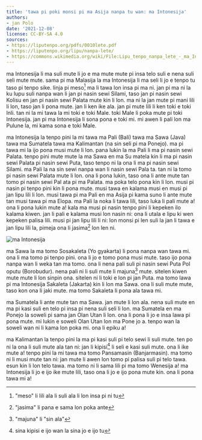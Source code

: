```yaml
---
title: 'tawa pi poki monsi pi ma Asija nanpa tu wan: ma Intonesija'
authors:
- jan Polo
date: '2021-12-08'
license: CC-BY-SA 4.0
sources:
- https://liputenpo.org/pdfs/0010lete.pdf
- https://liputenpo.org/lipu/nanpa-lete/
- https://commons.wikimedia.org/wiki/File:Lipu_tenpo_nanpa_lete_-_ma_Intonesija.png
---
```


ma Intonesija li ma suli mute li jo e ma mute mute pi insa telo suli e nena suli seli mute mute. sama pi ma Malasija la ma Intonesija li ma seli li jo e tenpo tu taso pi tenpo sike. linja pi meso[^1] ma li tawa lon insa pi ma ni. jan pi ma ni la ku lupu suli nanpa wan li jan pi nasin sewi Silami, taso jan pi nasin sewi Kolisu en jan pi nasin sewi Palata mute kin li lon. ma ni la jan mute pi mani lili li lon, taso jan li pona mute. jan li ken ike ala. jan pi mute lili li ken toki e toki Inli. tan ni la mi tawa la mi toki e toki Male. toki Male li poka mute pi toki Intonesija. jan pi ma Intonesija li sona pona e toki mi. mi awen li pali lon ma Pulune la, mi kama sona e toki Male.

[^1]: "meso" li lili ala li suli ala li lon insa pi ni tu

ma Intonesija la tenpo pini la mi tawa ma Pali (Bali) tawa ma Sawa (Java) tawa ma Sumatela tawa ma Kalimantan (na sin seli pi ma Ponejo). ma pi tawa mi la ijo pona musi mute li lon. pana lukin la ma Pali li ma pi nasin sewi Palata. tenpo pini mute mute la ma Sawa en ma Su matela kin li ma pi nasin sewi Palata pi nasin sewi Puta, taso tenpo ni la ona li ma pi nasin sewi Silami. ma Pali la na sin sewi nanpa wan li nasin sewi Pala ta. tan ni la tomo pi nasin sewi Palata mute li lon. ona li pona lukin, taso ona li ante mute tan tomo pi nasin sewi Pal ata pi ma Palata. ma poka telo pona kin li lon. musi pi nasin pi tenpo pini kin li pona mute. musi tawa en kalama musi en musi pi jan lipu lili li lon. musi tawa pi ma Pali en ma Asija pi kama suno li ante mute tan musi tawa pi ma Elopa. ma Pali la noka li tawa lili, taso luka li pali mute a! ona li pona lukin mute a! kala ma musi pi nasin tenpo pini li kepeken ilo kalama kiwen. jan li pali e kalama musi lon nasin ni: ona li utala e lipu ki wen kepeken palisa lili. musi pi jan lipu lili li ni: lon monsi pi len suli la jan li tawa e jan lipu lili la, pimeja ona li jasima[^2] lon len ni.

![ma Intonesija](https://upload.wikimedia.org/wikipedia/commons/b/b8/Lipu_tenpo_nanpa_lete_-_ma_Intonesija.png)

ma Sawa la ma tomo Sosakaleta (Yo gyakarta) li pona nanpa wan tawa mi. ona li ma tomo pi tenpo pini. ona li jo e tomo pona musi mute. taso ijo pona nanpa wan li weka tan ma tomo. ona li nena pali suli pi nasin sewi Puta Pol oputu (Borobudur). nena pali ni li suli mute li majuna[^3] mute. sitelen kiwen mute mute li lon sinpin ona. sitelen ni li toki e lon pi jan Puta. ma tomo lawa pi ma Intonesija Sakaleta (Jakarta) kin li lon ma Sawa. ona li suli mute mute, taso kon ona li jaki mute. ma tomo Sakaleta li pona ala tawa mi.

[^2]: "jasima" li pana e sama lon poka ante

[^3]: "majuna" li "sin ala"

ma Sumatela li ante mute tan ma Sawa. jan mute li lon ala. nena suli mute en ma pi kasi suli en telo pi insa pi nena suli seli li lon. ma Sumatela en ma Ponejo la soweli pi sama jan Olan Utan li lon. ona li pona li jo e insa lawa pi pona mute. mi lukin e soweli Olan Utan lon ma Pone jo a. tenpo wan la soweli wan ni li kama lon poka mi. ona li epiku a!

ma Kalimantan la tenpo pini la ma pi kasi suli pi telo sewi li suli mute. ten po ni la ona li suli mute ala tan ni: jan li kipisi[^4] li seli e kasi suli mute. ona li ike mute a! tenpo pini la mi tawa ma tomo Pansamasin (Banjarmasin). ma tomo ni li musi mute tan ni: jan mute li awen lon tomo pi palisa suli pi telo tawa. esun kin li lon telo tawa. ma tomo ni li sama lili pi ma tomo Wenesija a! ma Intonesija li jo e ijo ike mute lili, taso ona li jo e ijo pona mute kin. ona li pona tawa mi a!

[^4]: sina kipisi e ijo wan la sina jo e ijo tu